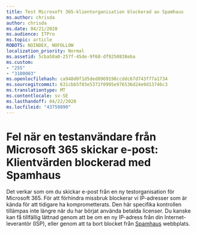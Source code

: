 ```yaml
---
title: Test Microsoft 365-klientorganisation blockerad av Spamhaus
ms.author: chrisda
author: chrisda
ms.date: 04/21/2020
ms.audience: ITPro
ms.topic: article
ROBOTS: NOINDEX, NOFOLLOW
localization_priority: Normal
ms.assetid: 5cba50a0-257f-45de-9f68-df9250838eba
ms.custom:
- "255"
- "3100003"
ms.openlocfilehash: ca948d0f1d5ded8969198ccddc67d743f77a1734
ms.sourcegitcommit: 631cbb5f03e5371f0995e976536d24e9d13746c3
ms.translationtype: MT
ms.contentlocale: sv-SE
ms.lasthandoff: 04/22/2020
ms.locfileid: "43759890"
---
```

# <a name="error-when-a-microsoft-365-trial-user-sends-email-client-host-blocked-using-spamhaus"></a>Fel när en testanvändare från Microsoft 365 skickar e-post: Klientvärden blockerad med Spamhaus

Det verkar som om du skickar e-post från en ny testorganisation för Microsoft 365. För att förhindra missbruk blockerar vi IP-adresser som är kända för att tidigare ha komprometterats. Den här specifika kontrollen tillämpas inte längre när du har börjat använda betalda licenser. Du kanske kan få tillfällig lättnad genom att be om en ny IP-adress från din Internet-leverantör (ISP), eller genom att ta bort blocket från [Spamhaus](https://go.microsoft.com/fwlink/p/?linkid=123245) webbplats.
